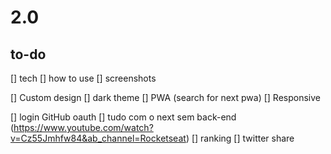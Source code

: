 # 2.0

## to-do

[] tech
[] how to use
[] screenshots

[] Custom design
[] dark theme
[] PWA (search for next pwa)
[] Responsive

[] login GitHub oauth
[] tudo com o next sem back-end (https://www.youtube.com/watch?v=Cz55Jmhfw84&ab_channel=Rocketseat)
[] ranking
[] twitter share
